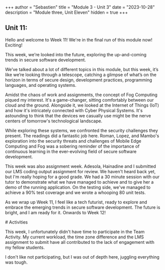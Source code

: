 +++
author = "Sebastien"
title = "Module 3 - Unit 3"
date = "2023-10-28"
description = "Module three, Unit Eleven"
hidden = true
+++

## Unit 11:

Hello and welcome to Week 11! We're in the final run of this module now! Exciting!

This week, we're looked into the future, exploring the up-and-coming trends in secure software development.

We’ve talked about a lot of different topics in this module, but this week, it’s like we’re looking through a telescope, catching a glimpse of what’s on the horizon in terms of secure design, development practices, programming languages, and operating systems.

Amidst the chaos of work and assignments, the concept of Fog Computing piqued my interest. It's a game-changer, sitting comfortably between our cloud and the ground. Alongside it, we looked at the Internet of Things (IoT) and how it's intricately connected with Cyber Physical Systems. It's astounding to think that the devices we casually use might be the nerve centers of tomorrow's technological landscape.

While exploring these systems, we confronted the security challenges they present. The readings did a fantastic job here. Roman, Lopez, and Mambo's exploration into the security threats and challenges of Mobile Edge Computing and Fog was a sobering reminder of the importance of continuous learning in the ever-evolving field of secure software development.

This week was also assignment week. Adesola, Hainadine and I submitted our LMS coding output assignment for review. We haven't heard back yet, but I'm really hoping for a good grade. We had a 30 minute session with our tutor to demonstrate what we have managed to achieve and to give her a demo of the running application. On the testing side, we've managed to achieve a 90% test coverage and we wrote a whooping 80 unit tests.

As we wrap up Week 11, I feel like a tech futurist, ready to explore and embrace the emerging trends in secure software development. The future is bright, and I am ready for it. Onwards to Week 12!

# Activities

This week, I unfortunately didn't have time to participate in the Team Activity.
My current workload, the time zone difference and the LMS assignment to submit have all contributed to the lack of engagement with my fellow students.

I don't like not participating, but I was out of depth here, juggling everything was tough.